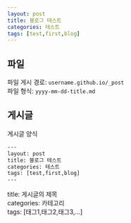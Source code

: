 ```yaml
---
layout: post
title: 블로그 테스트
categories: 테스트
tags: [test,first,blog]
---
```



## 파일
파일 게시 경로: `username.github.io/_post`  
파일 형식: `yyyy-mm-dd-title.md`

## 게시글
게시글 양식

```html
---
layout: post
title: 블로그 테스트
categories: 테스트
tags: [test,first,blog]
---
```

title: 게시글의 제목  
categories: 카테고리  
tags: [태그1,태그2,태그3,...]
